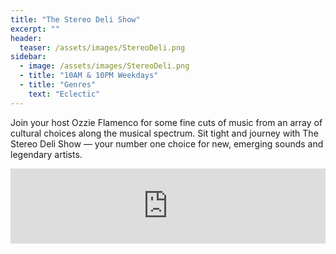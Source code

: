 ```yaml
---
title: "The Stereo Deli Show"
excerpt: ""
header:
  teaser: /assets/images/StereoDeli.png
sidebar:
  - image: /assets/images/StereoDeli.png
  - title: "10AM & 10PM Weekdays"
  - title: "Genres"
    text: "Eclectic"
---
```


Join your host Ozzie Flamenco for some fine cuts of music from an array of cultural choices along the musical spectrum. Sit tight and journey with The Stereo Deli Show — your number one choice for new, emerging sounds and legendary artists.

<iframe width="100%" height="120" src="https://www.mixcloud.com/widget/iframe/?hide_cover=1&feed=%2Fshadowdude%2F" frameborder="0" ></iframe>
